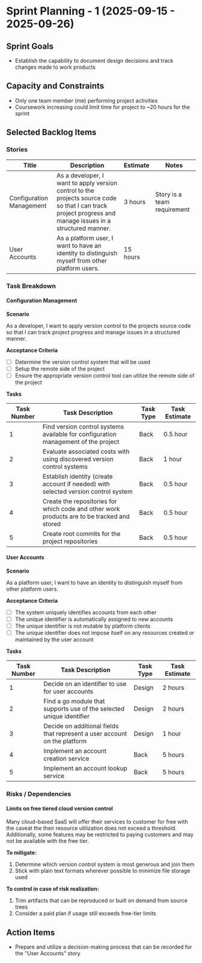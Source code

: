 # Sprint Planning - 1 (2025-09-15 - 2025-09-26)

## Sprint Goals
<!-- Clear, concise statement of sprint goal(s) -->

- Establish the capability to document design decisions and track changes made to work products

## Capacity and Constraints

<!-- Notes about the sprint's capacity and any constraints for the upcoming sprint -->
- Only one team member (me) performing project activities
- Coursework increasing could limit time for project to ~20 hours for the sprint

## Selected Backlog Items

<!-- Backlog items that will be prioritized during this sprint -->

### Stories

<!-- Stories selected from the product backlog -->
<!-- These stories will be part of the sprint backlog once they've undergone task breakdown activities -->

| Title | Description | Estimate | Notes |
| ----- | ----------- | -------- | ----- |
| Configuration Management | As a developer, I want to apply version control to the projects source code so that I can track project progress and manage issues in a structured manner. | 3 hours | Story is a team requirement |
| User Accounts | As a platform user, I want to have an identity to distinguish myself from other platform users. | 15 hours | |

### Task Breakdown

<!-- Selected stories broken down into manageable tasks to complete throughout this sprint -->
<!-- Tasks should not take more than 1 day to complete and will be the summable unit of work for estimating stories -->
<!-- Each story selected for this sprint should receive a dedicated subsection to show task breakdown and estimation -->

#### Configuration Management

**Scenario**

As a developer, I want to apply version control to the projects source code so that I can track project progress and manage issues in a structured manner.

**Acceptance Criteria**

- [ ] Determine the version control system that will be used
- [ ] Setup the remote side of the project
- [ ] Ensure the appropriate version control tool can utilize the remote side of the project

**Tasks**

| Task Number | Task Description | Task Type | Task Estimate |
| ----------- | ---------------- | --------- | ------------- |
| 1 | Find version control systems available for configuration management of the project | Back | 0.5 hour |
| 2 | Evaluate associated costs with using discovered version control systems | Back | 1 hour |
| 3 | Establish identity (create account if needed) with selected version control system | Back | 0.5 hour |
| 4 | Create the repositories for which code and other work products are to be tracked and stored | Back | 0.5 hour |
| 5 | Create root commits for the project repositories | Back | 0.5 hour |

#### User Accounts

**Scenario**

As a platform user, I want to have an identity to distinguish myself from other platform users.

**Acceptance Criteria**

- [ ] The system uniquely identifies accounts from each other
- [ ] The unique identifier is automatically assigned to new accounts
- [ ] The unique identifier is not mutable by platform clients
- [ ] The unique identifier does not impose itself on any resources created or maintained by the user account

**Tasks**

| Task Number | Task Description | Task Type | Task Estimate |
| ----------- | ---------------- | --------- | ------------- |
| 1 | Decide on an identifier to use for user accounts | Design | 2 hours |
| 2 | Find a go module that supports use of the selected unique identifier | Design | 2 hours |
| 3 | Decide on additional fields that represent a user account on the platform | Design | 1 hour |
| 4 | Implement an account creation service | Back | 5 hours |
| 5 | Implement an account lookup service | Back | 5 hours |

### Risks / Dependencies

<!-- List of known risks or blockers that could arise during this sprint -->
<!-- Mitigation strategies should be layed out for each risk individually -->
#### Limits on free tiered cloud version control

Many cloud-based SaaS will offer their services to customer for free with the caveat the their resource utilization does not exceed a threshold. Additionally, some features may be restricted to paying customers and may not be available with the free tier. 

**To mitigate:**

1) Determine which version control system is most generous and join them
2) Stick with plain text formats wherever possible to minimize file storage used

**To control in case of risk realization:**

1) Trim artifacts that can be reproduced or built on demand from source trees
2) Consider a paid plan if usage still exceeds free-tier limits

## Action Items

<!-- Actions to officially begin the planned sprint -->
- Prepare and utilize a decision-making process that can be recorded for the "User Accounts" story
